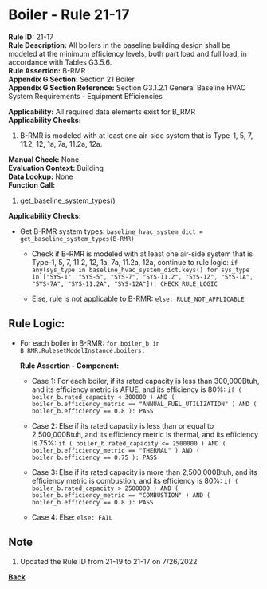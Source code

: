 
# Boiler - Rule 21-17  

**Rule ID:** 21-17  
**Rule Description:** All boilers in the baseline building design shall be modeled at the minimum efficiency levels, both part load and full load, in accordance with Tables G3.5.6.  
**Rule Assertion:** B-RMR  
**Appendix G Section:** Section 21 Boiler  
**Appendix G Section Reference:** Section G3.1.2.1 General Baseline HVAC System Requirements - Equipment Efficiencies

**Applicability:** All required data elements exist for B_RMR  
**Applicability Checks:**  

1. B-RMR is modeled with at least one air-side system that is Type-1, 5, 7, 11.2, 12, 1a, 7a, 11.2a, 12a.

**Manual Check:** None  
**Evaluation Context:** Building  
**Data Lookup:** None  
**Function Call:**  

1. get_baseline_system_types()

**Applicability Checks:**  

- Get B-RMR system types: `baseline_hvac_system_dict = get_baseline_system_types(B-RMR)`

  - Check if B-RMR is modeled with at least one air-side system that is Type-1, 5, 7, 11.2, 12, 1a, 7a, 11.2a, 12a, continue to rule logic: `if any(sys_type in baseline_hvac_system_dict.keys() for sys_type in ["SYS-1", "SYS-5", "SYS-7", "SYS-11.2", "SYS-12", "SYS-1A", "SYS-7A", "SYS-11.2A", "SYS-12A"]): CHECK_RULE_LOGIC`

  - Else, rule is not applicable to B-RMR: `else: RULE_NOT_APPLICABLE`

## Rule Logic:  

- For each boiler in B-RMR: `for boiler_b in B_RMR.RulesetModelInstance.boilers:`

  **Rule Assertion - Component:**

  - Case 1: For each boiler, if its rated capacity is less than 300,000Btuh, and its efficiency metric is AFUE, and its efficiency is 80%: `if ( boiler_b.rated_capacity < 300000 ) AND ( boiler_b.efficiency_metric == "ANNUAL_FUEL_UTILIZATION" ) AND ( boiler_b.efficiency == 0.8 ): PASS`

  - Case 2: Else if its rated capacity is less than or equal to 2,500,000Btuh, and its efficiency metric is thermal, and its efficiency is 75%: `if ( boiler_b.rated_capacity <= 2500000 ) AND ( boiler_b.efficiency_metric == "THERMAL" ) AND ( boiler_b.efficiency == 0.75 ): PASS`

  - Case 3: Else if its rated capacity is more than 2,500,000Btuh, and its efficiency metric is combustion, and its efficiency is 80%: `if ( boiler_b.rated_capacity > 2500000 ) AND ( boiler_b.efficiency_metric == "COMBUSTION" ) AND ( boiler_b.efficiency == 0.8 ): PASS`

  - Case 4: Else: `else: FAIL`

## Note
1. Updated the Rule ID from 21-19 to 21-17 on 7/26/2022

**[Back](../_toc.md)**
